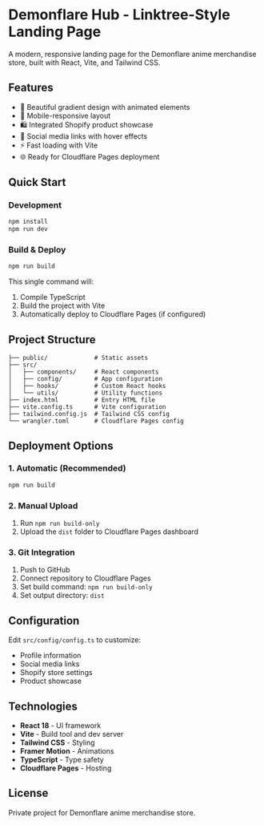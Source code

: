 # Demonflare Hub - Linktree-Style Landing Page

A modern, responsive landing page for the Demonflare anime merchandise store, built with React, Vite, and Tailwind CSS.

## Features

- 🎨 Beautiful gradient design with animated elements
- 📱 Mobile-responsive layout
- 🛍️ Integrated Shopify product showcase
- 🔗 Social media links with hover effects
- ⚡ Fast loading with Vite
- 🌐 Ready for Cloudflare Pages deployment

## Quick Start

### Development
```bash
npm install
npm run dev
```

### Build & Deploy
```bash
npm run build
```

This single command will:
1. Compile TypeScript
2. Build the project with Vite
3. Automatically deploy to Cloudflare Pages (if configured)

## Project Structure

```
├── public/             # Static assets
├── src/
│   ├── components/     # React components
│   ├── config/         # App configuration
│   ├── hooks/          # Custom React hooks
│   └── utils/          # Utility functions
├── index.html          # Entry HTML file
├── vite.config.ts      # Vite configuration
├── tailwind.config.js  # Tailwind CSS config
└── wrangler.toml       # Cloudflare Pages config
```

## Deployment Options

### 1. Automatic (Recommended)
```bash
npm run build
```

### 2. Manual Upload
1. Run `npm run build-only`
2. Upload the `dist` folder to Cloudflare Pages dashboard

### 3. Git Integration
1. Push to GitHub
2. Connect repository to Cloudflare Pages
3. Set build command: `npm run build-only`
4. Set output directory: `dist`

## Configuration

Edit `src/config/config.ts` to customize:
- Profile information
- Social media links
- Shopify store settings
- Product showcase

## Technologies

- **React 18** - UI framework
- **Vite** - Build tool and dev server
- **Tailwind CSS** - Styling
- **Framer Motion** - Animations
- **TypeScript** - Type safety
- **Cloudflare Pages** - Hosting

## License

Private project for Demonflare anime merchandise store.